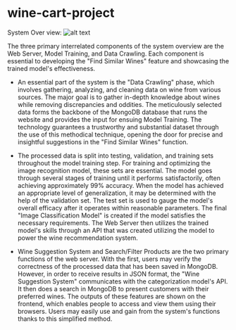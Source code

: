 # wine-cart-project

System Over view:
![alt text]([https://github.com/[username]/[reponame]/blob/[branch]/image.jpg](https://github.com/VinhTongThanh/wine-cart-project/blob/main/System_Overview.png)?raw=true)

The three primary interrelated components of the system overview are the Web Server, Model Training, and Data Crawling. Each component is essential to developing the "Find Similar Wines" feature and showcasing the trained model's effectiveness.

- An essential part of the system is the "Data Crawling" phase, which involves gathering, analyzing, and cleaning data on wine from various sources. The major goal is to gather in-depth knowledge about wines while removing discrepancies and oddities. The meticulously selected data forms the backbone of the MongoDB database that runs the website and provides the input for ensuing Model Training. The technology guarantees a trustworthy and substantial dataset through the use of this methodical technique, opening the door for precise and insightful suggestions in the "Find Similar Wines" function.

- The processed data is split into testing, validation, and training sets throughout the model training step. For training and optimizing the image recognition model, these sets are essential. The model goes through several stages of training until it performs satisfactorily, often achieving approximately 99\% accuracy. When the model has achieved an appropriate level of generalization, it may be determined with the help of the validation set. The test set is used to gauge the model's overall efficacy after it operates within reasonable parameters. The final "Image Classification Model" is created if the model satisfies the necessary requirements. The Web Server then utilizes the trained model's skills through an API that was created utilizing the model to power the wine recommendation system.

- Wine Suggestion System and Search/Filter Products are the two primary functions of the web server. With the first, users may verify the correctness of the processed data that has been saved in MongoDB. However, in order to receive results in JSON format, the "Wine Suggestion System" communicates with the categorization model's API. It then does a search in MongoDB to present customers with their preferred wines. The outputs of these features are shown on the frontend, which enables people to access and view them using their browsers. Users may easily use and gain from the system's functions thanks to this simplified method.
